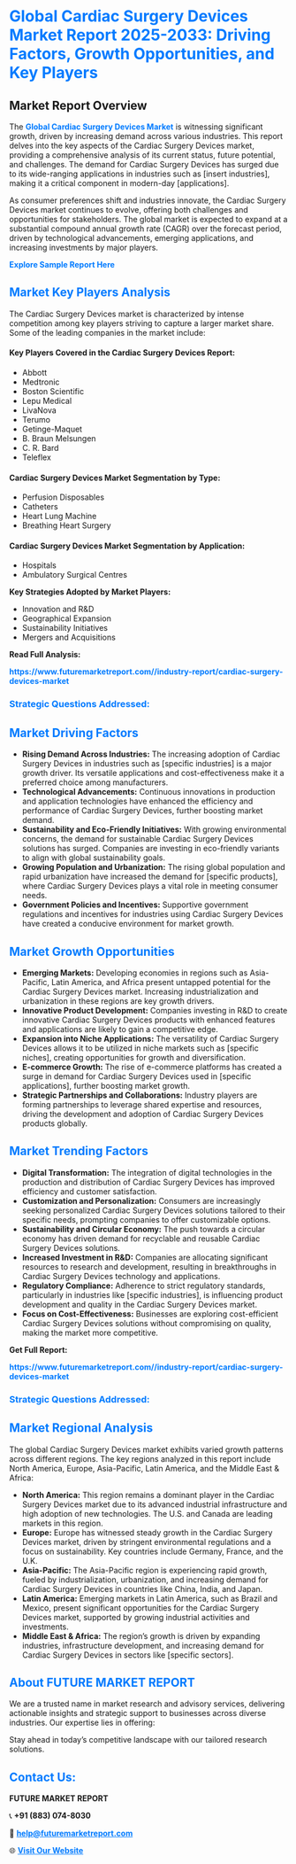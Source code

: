 <h1 style="color: #007BFF;">Global Cardiac Surgery Devices Market Report 2025-2033: Driving Factors, Growth Opportunities, and Key Players</h1>

<section id="overview">
<h2>Market Report Overview</h2>
<p>The <a href="https://www.futuremarketreport.com//industry-report/cardiac-surgery-devices-market" style="color: #007BFF; text-decoration: none;"><strong>Global Cardiac Surgery Devices Market</strong></a> is witnessing significant growth, driven by increasing demand across various industries. This report delves into the key aspects of the Cardiac Surgery Devices market, providing a comprehensive analysis of its current status, future potential, and challenges. The demand for Cardiac Surgery Devices has surged due to its wide-ranging applications in industries such as [insert industries], making it a critical component in modern-day [applications].</p>
<p>As consumer preferences shift and industries innovate, the Cardiac Surgery Devices market continues to evolve, offering both challenges and opportunities for stakeholders. The global market is expected to expand at a substantial compound annual growth rate (CAGR) over the forecast period, driven by technological advancements, emerging applications, and increasing investments by major players.</p>
</section>

<section id="overview">
<p><a href="https://www.futuremarketreport.com//request-sample/reportId=54282" style="color: #007BFF; text-decoration: none;"><strong>Explore Sample Report Here</strong></a></p>
</section>

<section id="key-players">
<h2 style="color: #007BFF;">Market Key Players Analysis</h2>
<p>The Cardiac Surgery Devices market is characterized by intense competition among key players striving to capture a larger market share. Some of the leading companies in the market include:</p>
<h4>Key Players Covered in the Cardiac Surgery Devices Report:</h4>
<ul><li>Abbott</li><li>Medtronic</li><li>Boston Scientific</li><li>Lepu Medical</li><li>LivaNova</li><li>Terumo</li><li>Getinge-Maquet</li><li>B. Braun Melsungen</li><li>C. R. Bard</li><li>Teleflex</li></ul>
<h4>Cardiac Surgery Devices Market Segmentation by Type:</h4>
<ul><li>Perfusion Disposables</li><li>Catheters</li><li>Heart Lung Machine</li><li>Breathing Heart Surgery</li></ul>

<h4>Cardiac Surgery Devices Market Segmentation by Application:</h4>
<ul><li>Hospitals</li><li>Ambulatory Surgical Centres</li></ul>
<p><strong>Key Strategies Adopted by Market Players:</strong></p>
<ul>
<li>Innovation and R&D</li>
<li>Geographical Expansion</li>
<li>Sustainability Initiatives</li>
<li>Mergers and Acquisitions</li>
</ul>
</section>

<section>
<p><strong>Read Full Analysis: </strong></p><a href="https://www.futuremarketreport.com//industry-report/cardiac-surgery-devices-market" style="color: #007BFF; text-decoration: none;"><strong>https://www.futuremarketreport.com//industry-report/cardiac-surgery-devices-market</strong></a>
<h3 style="color: #007BFF;">Strategic Questions Addressed:</h3>
</section>

<section id="driving-factors">
<h2 style="color: #007BFF;">Market Driving Factors</h2>
<ul>
<li><strong>Rising Demand Across Industries:</strong> The increasing adoption of Cardiac Surgery Devices in industries such as [specific industries] is a major growth driver. Its versatile applications and cost-effectiveness make it a preferred choice among manufacturers.</li>
<li><strong>Technological Advancements:</strong> Continuous innovations in production and application technologies have enhanced the efficiency and performance of Cardiac Surgery Devices, further boosting market demand.</li>
<li><strong>Sustainability and Eco-Friendly Initiatives:</strong> With growing environmental concerns, the demand for sustainable Cardiac Surgery Devices solutions has surged. Companies are investing in eco-friendly variants to align with global sustainability goals.</li>
<li><strong>Growing Population and Urbanization:</strong> The rising global population and rapid urbanization have increased the demand for [specific products], where Cardiac Surgery Devices plays a vital role in meeting consumer needs.</li>
<li><strong>Government Policies and Incentives:</strong> Supportive government regulations and incentives for industries using Cardiac Surgery Devices have created a conducive environment for market growth.</li>
</ul>
</section>

<section id="growth-opportunities">
<h2 style="color: #007BFF;">Market Growth Opportunities</h2>
<ul>
<li><strong>Emerging Markets:</strong> Developing economies in regions such as Asia-Pacific, Latin America, and Africa present untapped potential for the Cardiac Surgery Devices market. Increasing industrialization and urbanization in these regions are key growth drivers.</li>
<li><strong>Innovative Product Development:</strong> Companies investing in R&D to create innovative Cardiac Surgery Devices products with enhanced features and applications are likely to gain a competitive edge.</li>
<li><strong>Expansion into Niche Applications:</strong> The versatility of Cardiac Surgery Devices allows it to be utilized in niche markets such as [specific niches], creating opportunities for growth and diversification.</li>
<li><strong>E-commerce Growth:</strong> The rise of e-commerce platforms has created a surge in demand for Cardiac Surgery Devices used in [specific applications], further boosting market growth.</li>
<li><strong>Strategic Partnerships and Collaborations:</strong> Industry players are forming partnerships to leverage shared expertise and resources, driving the development and adoption of Cardiac Surgery Devices products globally.</li>
</ul>
</section>

<section id="trending-factors">
<h2 style="color: #007BFF;">Market Trending Factors</h2>
<ul>
<li><strong>Digital Transformation:</strong> The integration of digital technologies in the production and distribution of Cardiac Surgery Devices has improved efficiency and customer satisfaction.</li>
<li><strong>Customization and Personalization:</strong> Consumers are increasingly seeking personalized Cardiac Surgery Devices solutions tailored to their specific needs, prompting companies to offer customizable options.</li>
<li><strong>Sustainability and Circular Economy:</strong> The push towards a circular economy has driven demand for recyclable and reusable Cardiac Surgery Devices solutions.</li>
<li><strong>Increased Investment in R&D:</strong> Companies are allocating significant resources to research and development, resulting in breakthroughs in Cardiac Surgery Devices technology and applications.</li>
<li><strong>Regulatory Compliance:</strong> Adherence to strict regulatory standards, particularly in industries like [specific industries], is influencing product development and quality in the Cardiac Surgery Devices market.</li>
<li><strong>Focus on Cost-Effectiveness:</strong> Businesses are exploring cost-efficient Cardiac Surgery Devices solutions without compromising on quality, making the market more competitive.</li>
</ul>
</section>

<section>
<p><strong>Get Full Report: </strong></p><a href="https://www.futuremarketreport.com//industry-report/cardiac-surgery-devices-market" style="color: #007BFF; text-decoration: none;"><strong>https://www.futuremarketreport.com//industry-report/cardiac-surgery-devices-market</strong></a>
<h3 style="color: #007BFF;">Strategic Questions Addressed:</h3>
</section>


<section id="regional-analysis">
<h2 style="color: #007BFF;">Market Regional Analysis</h2>
<p>The global Cardiac Surgery Devices market exhibits varied growth patterns across different regions. The key regions analyzed in this report include North America, Europe, Asia-Pacific, Latin America, and the Middle East & Africa:</p>
<ul>
<li><strong>North America:</strong> This region remains a dominant player in the Cardiac Surgery Devices market due to its advanced industrial infrastructure and high adoption of new technologies. The U.S. and Canada are leading markets in this region.</li>
<li><strong>Europe:</strong> Europe has witnessed steady growth in the Cardiac Surgery Devices market, driven by stringent environmental regulations and a focus on sustainability. Key countries include Germany, France, and the U.K.</li>
<li><strong>Asia-Pacific:</strong> The Asia-Pacific region is experiencing rapid growth, fueled by industrialization, urbanization, and increasing demand for Cardiac Surgery Devices in countries like China, India, and Japan.</li>
<li><strong>Latin America:</strong> Emerging markets in Latin America, such as Brazil and Mexico, present significant opportunities for the Cardiac Surgery Devices market, supported by growing industrial activities and investments.</li>
<li><strong>Middle East & Africa:</strong> The region’s growth is driven by expanding industries, infrastructure development, and increasing demand for Cardiac Surgery Devices in sectors like [specific sectors].</li>
</ul>
</section>

<footer>
<h2 style="color: #007BFF;">About FUTURE MARKET REPORT</h2>
<p>We are a trusted name in market research and advisory services, delivering actionable insights and strategic support to businesses across diverse industries. Our expertise lies in offering:</p>

<p>Stay ahead in today’s competitive landscape with our tailored research solutions.</p>

<h2 style="color: #007BFF;">Contact Us:</h2>
<p><strong>FUTURE MARKET REPORT</strong></p>
<p>📞 <strong>+91 (883) 074-8030</strong></p>
<p>📧 <strong><a href="mailto:help@futuremarketreport.com" style="color: #007BFF;">help@futuremarketreport.com</a></strong></p>
<p>🌐 <strong><a href="https://www.futuremarketreport.com/" style="color: #007BFF;">Visit Our Website</a></strong></p>
</footer>